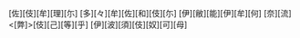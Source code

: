 [佐][伎][牟][理][尓] [多][々][牟][佐][和][伎][尓] [伊][敝][能][伊][牟][何] [奈][流]<[弊]>[伎][己][等][乎] [伊][波][須][伎][奴][可][母]
